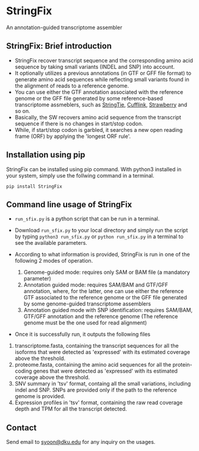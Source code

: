 # StringFix
An annotation-guided transcriptome assembler

## StringFix: Brief introduction
- StringFix recover transcript sequence and the corresponding amino acid sequence by taking small variants (INDEL and SNP) into account.
- It optionally utilizes a previous annotations (in GTF or GFF file format) to generate amino acid sequences while reflecting small variants found in the alignment of reads to a reference genome.
- You can use either the GTF annotation associated with the reference genome or the GFF file generated by some reference-based transcriptome assmeblers, such as [StringTie](https://github.com/gpertea/stringtie), [Cufflink](http://cole-trapnell-lab.github.io/cufflinks/), [Strawberry](https://github.com/ruolin/strawberry) and so on.
- Basically, the SW recovers amino acid sequence from the transcript sequence if there is no changes in start/stop codon.
- While, if start/stop codon is garbled, it searches a new open reading frame (ORF) by applying the 'longest ORF rule'.

## Installation using pip

StringFix can be installed using pip command. With python3 installed in your system, simply use the follwing command in a terminal.

`pip install StringFix`

## Command line usage of StringFix

- `run_sfix.py` is a python script that can be run in a terminal. 
- Download `run_sfix.py` to your local directory and simply run the script by typing `python3 run_sfix.py` or `python run_sfix.py` in a terminal to see the available parameters.
- According to what information is provided, StringFix is run in one of the following 2 modes of operation.

  1. Genome-guided mode: requires only SAM or BAM file (a mandatory parameter)
  2. Annotation guided mode: requires SAM/BAM and GTF/GFF annotation, where, for the latter, one can use either the reference GTF associated to the reference genome or the GFF file generated by some genome-guided transcriptome assemblers
  3. Annotation guided mode with SNP identification: requires SAM/BAM, GTF/GFF annotation and the reference genome (The reference genome must be the one used for read alignment)

- Once it is successfully run, it outputs the following files

1. transcriptome.fasta, containing the transcript sequences for all the isoforms that were detected as 'expressed' with its estimated coverage above the threshold.
2. proteome.fasta, containing the amino acid sequences for all the protein-coding genes that were detected as 'expressed' with its estimated coverage above the threshold.
3. SNV summary in 'tsv' format, containg all the small variations, including indel and SNP. SNPs are provided only if the path to the reference genome is provided.
4. Expression profiles in 'tsv' format, containing the raw read coverage depth and TPM for all the transcript detected.

## Contact
Send email to syoon@dku.edu for any inquiry on the usages.


